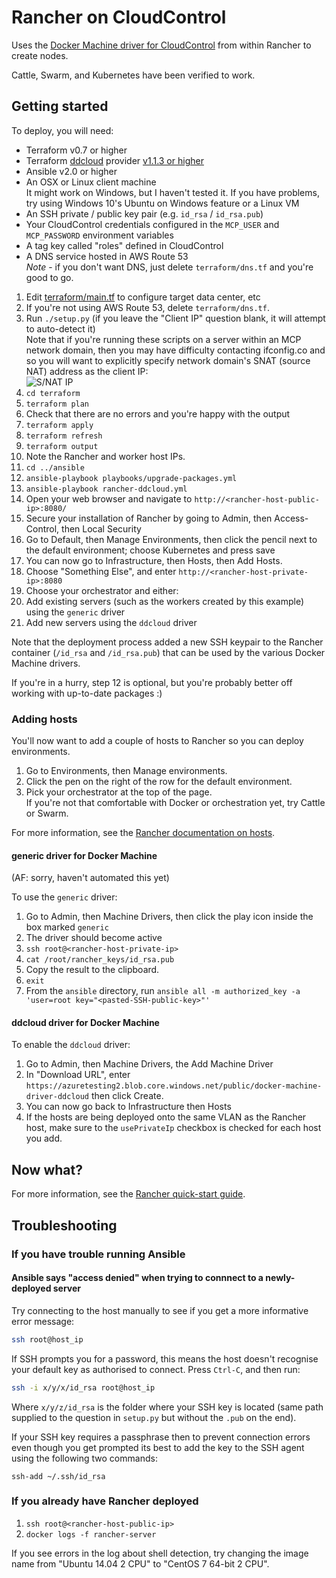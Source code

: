 # Rancher on CloudControl

Uses the [Docker Machine driver for CloudControl](https://github.com/DimensionDataResearch/docker-machine-driver-ddcloud) from within Rancher to create nodes.

Cattle, Swarm, and Kubernetes have been verified to work.

## Getting started

To deploy, you will need:

* Terraform v0.7 or higher
* Terraform [ddcloud](https://github.com/DimensionDataResearch/dd-cloud-compute-terraform) provider [v1.1.3 or higher](https://github.com/DimensionDataResearch/dd-cloud-compute-terraform/releases/)
* Ansible v2.0 or higher
* An OSX or Linux client machine  
It might work on Windows, but I haven't tested it. If you have problems, try using Windows 10's Ubuntu on Windows feature or a Linux VM
* An SSH private / public key pair (e.g. `id_rsa` / `id_rsa.pub`)
* Your CloudControl credentials configured in the `MCP_USER` and `MCP_PASSWORD` environment variables
* A tag key called "roles" defined in CloudControl
* A DNS service hosted in AWS Route 53   
*Note* - if you don't want DNS, just delete `terraform/dns.tf` and you're good to go. 

1. Edit [terraform/main.tf](terraform/main.tf) to configure target data center, etc
2. If you're not using AWS Route 53, delete `terraform/dns.tf`.
3. Run `./setup.py` (if you leave the "Client IP" question blank, it will attempt to auto-detect it)  
Note that if you're running these scripts on a server within an MCP network domain, then you may have difficulty contacting ifconfig.co and so you will want to explicitly specify network domain's SNAT (source NAT) address as the client IP:  
![S/NAT IP](docs/images/SNAT.png)
4. `cd terraform`
5. `terraform plan`
6. Check that there are no errors and you're happy with the output
7. `terraform apply`
8. `terraform refresh`
9. `terraform output`
10. Note the Rancher and worker host IPs.
11. `cd ../ansible`
12. `ansible-playbook playbooks/upgrade-packages.yml`
13. `ansible-playbook rancher-ddcloud.yml`
14. Open your web browser and navigate to `http://<rancher-host-public-ip>:8080/`
15. Secure your installation of Rancher by going to Admin, then Access-Control, then Local Security
16. Go to Default, then Manage Environments, then click the pencil next to the default environment; choose Kubernetes and press save
17. You can now go to Infrastructure, then Hosts, then Add Hosts.
18. Choose "Something Else", and enter `http://<rancher-host-private-ip>:8080`
19. Choose your orchestrator and either:
  1. Add existing servers (such as the workers created by this example) using the `generic` driver
  2. Add new servers using the `ddcloud` driver

Note that the deployment process added a new SSH keypair to the Rancher container (`/id_rsa` and `/id_rsa.pub`) that can be used by the various Docker Machine drivers.

If you're in a hurry, step 12 is optional, but you're probably better off working with up-to-date packages :)

### Adding hosts

You'll now want to add a couple of hosts to Rancher so you can deploy environments.

1. Go to Environments, then Manage environments.
2. Click the pen on the right of the row for the default environment.
3. Pick your orchestrator at the top of the page.  
If you're not that comfortable with Docker or orchestration yet, try Cattle or Swarm.

For more information, see the [Rancher documentation on hosts](http://docs.rancher.com/rancher/v1.2/en/hosts/).

#### generic driver for Docker Machine

(AF: sorry, haven't automated this yet)

To use the `generic` driver:

1. Go to Admin, then Machine Drivers, then click the play icon inside the box marked `generic`
2. The driver should become active
3. `ssh root@<rancher-host-private-ip>`
4. `cat /root/rancher_keys/id_rsa.pub`
5. Copy the result to the clipboard.
6. `exit`
7. From the `ansible` directory, run `ansible all -m authorized_key -a 'user=root key="<pasted-SSH-public-key>"'`

#### ddcloud driver for Docker Machine

To enable the `ddcloud` driver:

1. Go to Admin, then Machine Drivers, the Add Machine Driver
2. In "Download URL", enter `https://azuretesting2.blob.core.windows.net/public/docker-machine-driver-ddcloud` then click Create.
3. You can now go back to Infrastructure then Hosts
4. If the hosts are being deployed onto the same VLAN as the Rancher host, make sure to the `usePrivateIp` checkbox is checked for each host you add.

## Now what?

For more information, see the [Rancher quick-start guide](http://docs.rancher.com/rancher/v1.2/en/quick-start-guide/#create-a-container-through-ui).

## Troubleshooting

### If you have trouble running Ansible

#### Ansible says "access denied" when trying to connnect to a newly-deployed server

Try connecting to the host manually to see if you get a more informative error message:

```bash
ssh root@host_ip
```

If SSH prompts you for a password, this means the host doesn't recognise your default key as authorised to connect.
Press `Ctrl-C`, and then run:

```bash
ssh -i x/y/x/id_rsa root@host_ip
```

Where `x/y/z/id_rsa` is the folder where your SSH key is located (same path supplied to the question in `setup.py` but without the `.pub` on the end).

If your SSH key requires a passphrase then to prevent connection errors even though you get prompted its best to add the key to the SSH agent using the following two commands:

```ssh-agent bash
ssh-add ~/.ssh/id_rsa
```

### If you already have Rancher deployed

1. `ssh root@<rancher-host-public-ip>`
2. `docker logs -f rancher-server`

If you see errors in the log about shell detection, try changing the image name from "Ubuntu 14.04 2 CPU" to "CentOS 7 64-bit 2 CPU".
